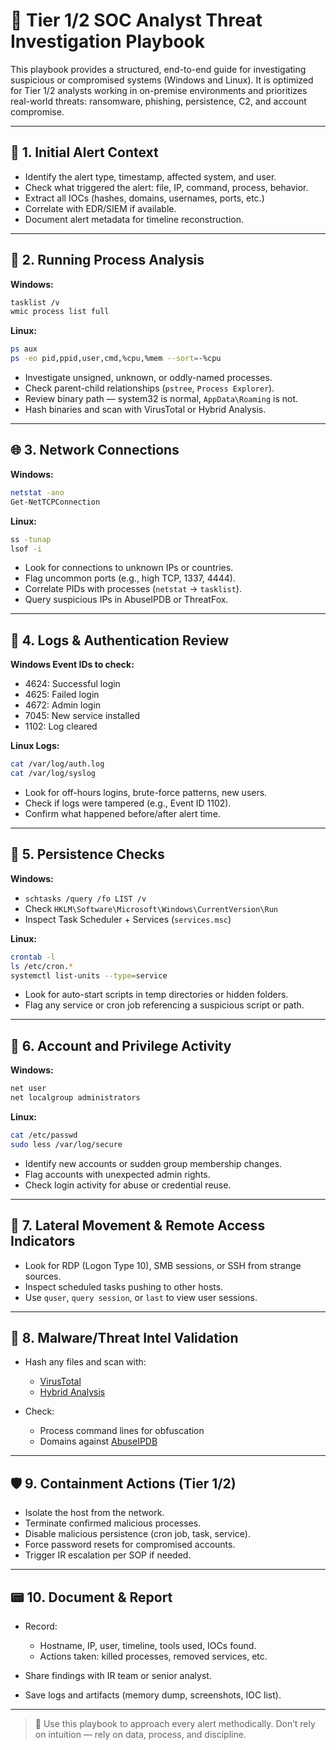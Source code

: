 # 🧠 Tier 1/2 SOC Analyst Threat Investigation Playbook

This playbook provides a structured, end-to-end guide for investigating suspicious or compromised systems (Windows and Linux). It is optimized for Tier 1/2 analysts working in on-premise environments and prioritizes real-world threats: ransomware, phishing, persistence, C2, and account compromise.

---

## 🚨 1. Initial Alert Context

* Identify the alert type, timestamp, affected system, and user.
* Check what triggered the alert: file, IP, command, process, behavior.
* Extract all IOCs (hashes, domains, usernames, ports, etc.)
* Correlate with EDR/SIEM if available.
* Document alert metadata for timeline reconstruction.

---

## 🧹 2. Running Process Analysis

**Windows:**

```bash
tasklist /v
wmic process list full
```

**Linux:**

```bash
ps aux
ps -eo pid,ppid,user,cmd,%cpu,%mem --sort=-%cpu
```

* Investigate unsigned, unknown, or oddly-named processes.
* Check parent-child relationships (`pstree`, `Process Explorer`).
* Review binary path — system32 is normal, `AppData\Roaming` is not.
* Hash binaries and scan with VirusTotal or Hybrid Analysis.

---

## 🌐 3. Network Connections

**Windows:**

```bash
netstat -ano
Get-NetTCPConnection
```

**Linux:**

```bash
ss -tunap
lsof -i
```

* Look for connections to unknown IPs or countries.
* Flag uncommon ports (e.g., high TCP, 1337, 4444).
* Correlate PIDs with processes (`netstat` → `tasklist`).
* Query suspicious IPs in AbuseIPDB or ThreatFox.

---

## 📜 4. Logs & Authentication Review

**Windows Event IDs to check:**

* 4624: Successful login
* 4625: Failed login
* 4672: Admin login
* 7045: New service installed
* 1102: Log cleared

**Linux Logs:**

```bash
cat /var/log/auth.log
cat /var/log/syslog
```

* Look for off-hours logins, brute-force patterns, new users.
* Check if logs were tampered (e.g., Event ID 1102).
* Confirm what happened before/after alert time.

---

## 🧠 5. Persistence Checks

**Windows:**

* `schtasks /query /fo LIST /v`
* Check `HKLM\Software\Microsoft\Windows\CurrentVersion\Run`
* Inspect Task Scheduler + Services (`services.msc`)

**Linux:**

```bash
crontab -l
ls /etc/cron.*
systemctl list-units --type=service
```

* Look for auto-start scripts in temp directories or hidden folders.
* Flag any service or cron job referencing a suspicious script or path.

---

## 👤 6. Account and Privilege Activity

**Windows:**

```bash
net user
net localgroup administrators
```

**Linux:**

```bash
cat /etc/passwd
sudo less /var/log/secure
```

* Identify new accounts or sudden group membership changes.
* Flag accounts with unexpected admin rights.
* Check login activity for abuse or credential reuse.

---

## 🔗 7. Lateral Movement & Remote Access Indicators

* Look for RDP (Logon Type 10), SMB sessions, or SSH from strange sources.
* Inspect scheduled tasks pushing to other hosts.
* Use `quser`, `query session`, or `last` to view user sessions.

---

## 🧪 8. Malware/Threat Intel Validation

* Hash any files and scan with:

  * [VirusTotal](https://www.virustotal.com/)
  * [Hybrid Analysis](https://www.hybrid-analysis.com/)
* Check:

  * Process command lines for obfuscation
  * Domains against [AbuseIPDB](https://www.abuseipdb.com/)

---

## 🛡️ 9. Containment Actions (Tier 1/2)

* Isolate the host from the network.
* Terminate confirmed malicious processes.
* Disable malicious persistence (cron job, task, service).
* Force password resets for compromised accounts.
* Trigger IR escalation per SOP if needed.

---

## 📟 10. Document & Report

* Record:

  * Hostname, IP, user, timeline, tools used, IOCs found.
  * Actions taken: killed processes, removed services, etc.
* Share findings with IR team or senior analyst.
* Save logs and artifacts (memory dump, screenshots, IOC list).

---

> 🎯 Use this playbook to approach every alert methodically. Don’t rely on intuition — rely on data, process, and discipline.
